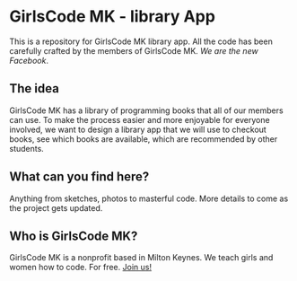 # GirlsCode MK - library App

This is a repository for GirlsCode MK library app. All the code has been carefully crafted by the members of GirlsCode MK. _We are the new Facebook_. 


## The idea

GirlsCode MK has a library of programming books that all of our members can use. To make the process easier and more enjoyable for everyone involved, we want to design a library app that we will use to checkout books, see which books are available, which are recommended by other students.

## What can you find here?

Anything from sketches, photos to masterful code. More details to come as the project gets updated.


## Who is GirlsCode MK?

GirlsCode MK is a nonprofit based in Milton Keynes. We teach girls and women how to code. For free. [Join us!](http://girlscodemk.co.uk/)

